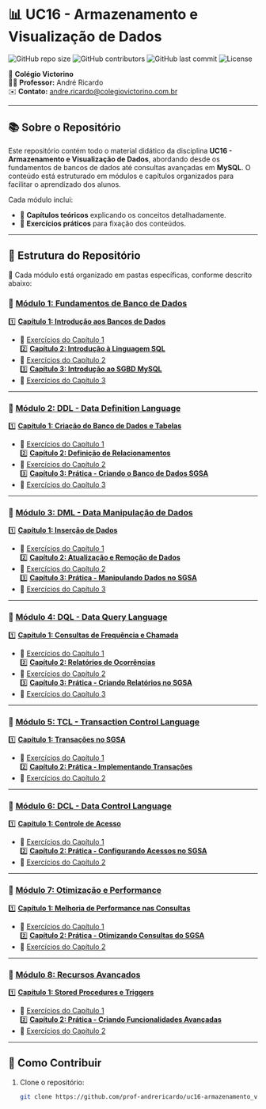 # 📊 UC16 - Armazenamento e Visualização de Dados

![GitHub repo size](https://img.shields.io/github/repo-size/prof-andrericardo/uc16-armazenamento_visualizacao_de_dados?style=for-the-badge)
![GitHub contributors](https://img.shields.io/github/contributors/prof-andrericardo/uc16-armazenamento_visualizacao_de_dados?color=blue&style=for-the-badge)
![GitHub last commit](https://img.shields.io/github/last-commit/prof-andrericardo/uc16-armazenamento_visualizacao_de_dados?style=for-the-badge)
![License](https://img.shields.io/badge/license-MIT-green?style=for-the-badge)

📍 **Colégio Victorino**  
👨‍🏫 **Professor:** André Ricardo  
✉️ **Contato:** [andre.ricardo@colegiovictorino.com.br](mailto:andre.ricardo@colegiovictorino.com.br)  

---

## 📚 Sobre o Repositório

Este repositório contém todo o material didático da disciplina **UC16 - Armazenamento e Visualização de Dados**, abordando desde os fundamentos de bancos de dados até consultas avançadas em **MySQL**. O conteúdo está estruturado em módulos e capítulos organizados para facilitar o aprendizado dos alunos.

Cada módulo inclui:
- 📖 **Capítulos teóricos** explicando os conceitos detalhadamente.
- 📝 **Exercícios práticos** para fixação dos conteúdos.

---

## 📂 Estrutura do Repositório

📌 Cada módulo está organizado em pastas específicas, conforme descrito abaixo:

### 🔹 **[Módulo 1: Fundamentos de Banco de Dados](modulo1/)**
1️⃣ **[Capítulo 1: Introdução aos Bancos de Dados](modulo1/mod1-cap1.md)**  
   - 📌 [Exercícios do Capítulo 1](modulo1/mod1-cap1-exercicios.md)  
2️⃣ **[Capítulo 2: Introdução à Linguagem SQL](modulo1/mod1-cap2.md)**  
   - 📌 [Exercícios do Capítulo 2](modulo1/mod1-cap2-exercicios.md)  
3️⃣ **[Capítulo 3: Introdução ao SGBD MySQL](modulo1/mod1-cap3.md)**  
   - 📌 [Exercícios do Capítulo 3](modulo1/mod1-cap3-exercicios.md)  

---

### 🔹 **[Módulo 2: DDL - Data Definition Language](modulo2/)**
1️⃣ **[Capítulo 1: Criação do Banco de Dados e Tabelas](modulo2/mod2-cap1.md)**  
   - 📌 [Exercícios do Capítulo 1](modulo2/mod2-cap1-exercicios.md)  
2️⃣ **[Capítulo 2: Definição de Relacionamentos](modulo2/mod2-cap2.md)**  
   - 📌 [Exercícios do Capítulo 2](modulo2/mod2-cap2-exercicios.md)  
3️⃣ **[Capítulo 3: Prática - Criando o Banco de Dados SGSA](modulo2/mod2-cap3.md)**  
   - 📌 [Exercícios do Capítulo 3](modulo2/mod2-cap3-exercicios.md)  

---

### 🔹 **[Módulo 3: DML - Data Manipulação de Dados](modulo3/)**
1️⃣ **[Capítulo 1: Inserção de Dados](modulo3/mod3-cap1.md)**  
   - 📌 [Exercícios do Capítulo 1](modulo3/mod3-cap1-exercicios.md)  
2️⃣ **[Capítulo 2: Atualização e Remoção de Dados](modulo3/mod3-cap2.md)**  
   - 📌 [Exercícios do Capítulo 2](modulo3/mod3-cap2-exercicios.md)  
3️⃣ **[Capítulo 3: Prática - Manipulando Dados no SGSA](modulo3/mod3-cap3.md)**  
   - 📌 [Exercícios do Capítulo 3](modulo3/mod3-cap3-exercicios.md)  

---

### 🔹 **[Módulo 4: DQL - Data Query Language](modulo4/)**
1️⃣ **[Capítulo 1: Consultas de Frequência e Chamada](modulo4/mod4-cap1.md)**  
   - 📌 [Exercícios do Capítulo 1](modulo4/mod4-cap1-exercicios.md)  
2️⃣ **[Capítulo 2: Relatórios de Ocorrências](modulo4/mod4-cap2.md)**  
   - 📌 [Exercícios do Capítulo 2](modulo4/mod4-cap2-exercicios.md)  
3️⃣ **[Capítulo 3: Prática - Criando Relatórios no SGSA](modulo4/mod4-cap3.md)**  
   - 📌 [Exercícios do Capítulo 3](modulo4/mod4-cap3-exercicios.md)  

---

### 🔹 **[Módulo 5: TCL - Transaction Control Language](modulo5/)**
1️⃣ **[Capítulo 1: Transações no SGSA](modulo5/mod5-cap1.md)**  
   - 📌 [Exercícios do Capítulo 1](modulo5/mod5-cap1-exercicios.md)  
2️⃣ **[Capítulo 2: Prática - Implementando Transações](modulo5/mod5-cap2.md)**  
   - 📌 [Exercícios do Capítulo 2](modulo5/mod5-cap2-exercicios.md)  

---

### 🔹 **[Módulo 6: DCL - Data Control Language](modulo6/)**
1️⃣ **[Capítulo 1: Controle de Acesso](modulo6/mod6-cap1.md)**  
   - 📌 [Exercícios do Capítulo 1](modulo6/mod6-cap1-exercicios.md)  
2️⃣ **[Capítulo 2: Prática - Configurando Acessos no SGSA](modulo6/mod6-cap2.md)**  
   - 📌 [Exercícios do Capítulo 2](modulo6/mod6-cap2-exercicios.md)  

---

### 🔹 **[Módulo 7: Otimização e Performance](modulo7/)**
1️⃣ **[Capítulo 1: Melhoria de Performance nas Consultas](modulo7/mod7-cap1.md)**  
   - 📌 [Exercícios do Capítulo 1](modulo7/mod7-cap1-exercicios.md)  
2️⃣ **[Capítulo 2: Prática - Otimizando Consultas do SGSA](modulo7/mod7-cap2.md)**  
   - 📌 [Exercícios do Capítulo 2](modulo7/mod7-cap2-exercicios.md)  

---

### 🔹 **[Módulo 8: Recursos Avançados](modulo8/)**
1️⃣ **[Capítulo 1: Stored Procedures e Triggers](modulo8/mod8-cap1.md)**  
   - 📌 [Exercícios do Capítulo 1](modulo8/mod8-cap1-exercicios.md)  
2️⃣ **[Capítulo 2: Prática - Criando Funcionalidades Avançadas](modulo8/mod8-cap2.md)**  
   - 📌 [Exercícios do Capítulo 2](modulo8/mod8-cap2-exercicios.md)  

---

## 🚀 Como Contribuir
1. Clone o repositório:  
   ```bash
   git clone https://github.com/prof-andrericardo/uc16-armazenamento_visualizacao_de_dados.git
